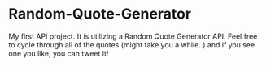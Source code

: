 # Random-Quote-Generator

My first API project. It is utilizing a Random Quote Generator API. Feel free to cycle through all of the quotes (might take you a while..) and if you see one you like, you can tweet it!
